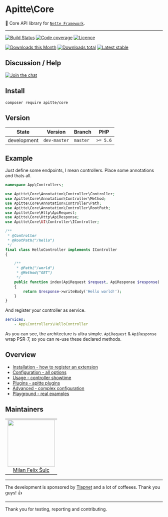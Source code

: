 # Apitte\Core

:wrench: Core API library for [`Nette Framework`](https://github.com/nette/).

-----

[![Build Status](https://img.shields.io/travis/apitte/core.svg?style=flat-square)](https://travis-ci.org/apitte/core)
[![Code coverage](https://img.shields.io/coveralls/apitte/core.svg?style=flat-square)](https://coveralls.io/r/apitte/core)
[![Licence](https://img.shields.io/packagist/l/apitte/core.svg?style=flat-square)](https://packagist.org/packages/apitte/core)

[![Downloads this Month](https://img.shields.io/packagist/dm/apitte/core.svg?style=flat-square)](https://packagist.org/packages/apitte/core)
[![Downloads total](https://img.shields.io/packagist/dt/apitte/core.svg?style=flat-square)](https://packagist.org/packages/apitte/core)
[![Latest stable](https://img.shields.io/packagist/v/apitte/core.svg?style=flat-square)](https://packagist.org/packages/apitte/core)

## Discussion / Help

[![Join the chat](https://img.shields.io/gitter/room/apitte/apitte.svg?style=flat-square)](http://bit.ly/apittegitter)

## Install

```
composer require apitte/core
```

## Version

| State       | Version      | Branch   | PHP      |
|-------------|--------------|----------|----------|
| development | `dev-master` | `master` | `>= 5.6` |

## Example 

Just define some endpoints, I mean controllers. Place some annotations and thats all.

```php
namespace App\Controllers;

use Apitte\Core\Annotation\Controller\Controller;
use Apitte\Core\Annotation\Controller\Method;
use Apitte\Core\Annotation\Controller\Path;
use Apitte\Core\Annotation\Controller\RootPath;
use Apitte\Core\Http\ApiRequest;
use Apitte\Core\Http\ApiResponse;
use Apitte\Core\UI\Controller\IController;

/**
 * @Controller
 * @RootPath("/hello")
 */
final class HelloController implements IController
{

    /**
     * @Path("/world")
     * @Method("GET")
     */
    public function index(ApiRequest $request, ApiResponse $response)
    {
        return $response->writeBody('Hello world!');
    }
}
```

And register your controller as service.

```yaml
services:
    - App\Controllers\HelloController
```

As you can see, the architecture is ultra simple. `ApiRequest` & `ApiResponse` wrap PSR-7, so you can re-use these declared methods.

## Overview

- [Installation - how to register an extension](https://github.com/apitte/core/tree/master/.docs#installation)
- [Configuration - all options](https://github.com/apitte/core/tree/master/.docs#configuration)
- [Usage - controller showtime](https://github.com/apitte/core/tree/master/.docs#usage)
- [Plugins - apitte plugins](https://github.com/apitte/core/tree/master/.docs#plugins)
- [Advanced - complex configuration](https://github.com/apitte/core/tree/master/.docs#advanced)
- [Playground - real examples](https://github.com/apitte/core/tree/master/.docs#playground)

## Maintainers

<table>
  <tbody>
    <tr>
      <td align="center">
        <a href="https://github.com/f3l1x">
            <img width="150" height="150" src="https://avatars2.githubusercontent.com/u/538058?v=3&s=150">
        </a>
        </br>
        <a href="https://github.com/f3l1x">Milan Felix Šulc</a>
      </td>
    </tr>
  <tbody>
</table>

-----

The development is sponsored by [Tlapnet](http://www.tlapnet.cz) and a lot of coffeees. Thank you guys! :+1:

-----

Thank you for testing, reporting and contributing.
